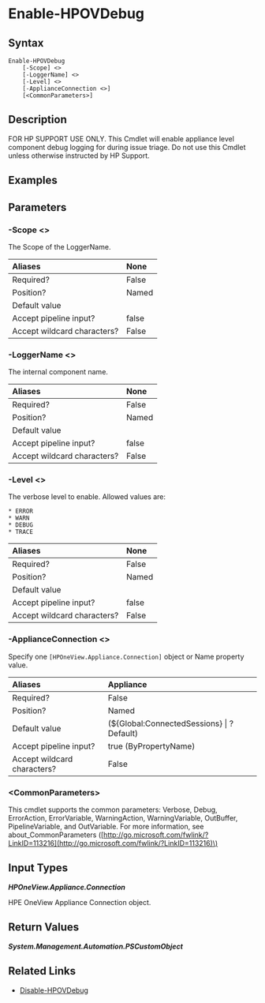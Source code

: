 ﻿---
description: Enable specific appliance-level component debug logging.
---

# Enable-HPOVDebug

## Syntax

```text
Enable-HPOVDebug
    [-Scope] <>
    [-LoggerName] <>
    [-Level] <>
    [-ApplianceConnection <>]
    [<CommonParameters>]
```

## Description

FOR HP SUPPORT USE ONLY.  This Cmdlet will enable appliance level component debug logging for during issue triage.  Do not use this Cmdlet unless otherwise instructed by HP Support.

## Examples

## Parameters

### -Scope &lt;&gt;

The Scope of the LoggerName.

| Aliases | None |
| :--- | :--- |
| Required? | False |
| Position? | Named |
| Default value |  |
| Accept pipeline input? | false |
| Accept wildcard characters? | False |

### -LoggerName &lt;&gt;

The internal component name.

| Aliases | None |
| :--- | :--- |
| Required? | False |
| Position? | Named |
| Default value |  |
| Accept pipeline input? | false |
| Accept wildcard characters? | False |

### -Level &lt;&gt;

The verbose level to enable.  Allowed values are:

    * ERROR
    * WARN
    * DEBUG
    * TRACE

| Aliases | None |
| :--- | :--- |
| Required? | False |
| Position? | Named |
| Default value |  |
| Accept pipeline input? | false |
| Accept wildcard characters? | False |

### -ApplianceConnection &lt;&gt;

Specify one `[HPOneView.Appliance.Connection]` object or Name property value.

| Aliases | Appliance |
| :--- | :--- |
| Required? | False |
| Position? | Named |
| Default value | (${Global:ConnectedSessions} &vert; ? Default) |
| Accept pipeline input? | true (ByPropertyName) |
| Accept wildcard characters? | False |

### &lt;CommonParameters&gt;

This cmdlet supports the common parameters: Verbose, Debug, ErrorAction, ErrorVariable, WarningAction, WarningVariable, OutBuffer, PipelineVariable, and OutVariable. For more information, see about\_CommonParameters \([http://go.microsoft.com/fwlink/?LinkID=113216](http://go.microsoft.com/fwlink/?LinkID=113216)\)

## Input Types

_**HPOneView.Appliance.Connection**_

HPE OneView Appliance Connection object.

## Return Values

_**System.Management.Automation.PSCustomObject**_



## Related Links

* [Disable-HPOVDebug](disable-hpovdebug.md)
